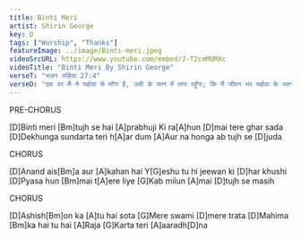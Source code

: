 ```yaml
---
title: Binti Meri 
artist: Shirin George
key: D
tags: ["Worship", "Thanks"]
featureImage: ../image/Binti-meri.jpeg
videoSrcURL: https://www.youtube.com/embed/J-T2cmMUMXc
videoTitle: "Binti Meri By Shirin George"
verseT: "भजन संहिता 27:4"
verseD: "एक वर मैं ने यहोवा से माँगा है, उसी के यत्न में लगा रहूँगा; कि मैं जीवन भर यहोवा के भवन में रहने पाऊँ, जिससे यहोवा की मनोहरता पर दृष्‍टि लगाए रहूँ, और उसके मन्दिर में ध्यान किया करूँ।"
---
```


PRE-CHORUS

[D]Binti meri [Bm]tujh se hai [A]prabhuji
Ki ra[A]hun [D]mai tere ghar sada
[D]Dekhunga sundarta teri h[A]ar dum
[A]Aur na honga ab tujh se [D]juda


CHORUS

[D]Anand ais[Bm]a aur [A]kahan hai
Y[G]eshu tu hi jeewan ki [D]har khushi
[D]Pyasa hun [Bm]mai t[A]ere liye
[G]Kab milun [A]mai [D]tujh se masih


CHORUS

[D]Ashish[Bm]on ka [A]tu hai sota
[G]Mere swami [D]mere trata
[D]Mahima [Bm]ka hai tu hai [A]Raja
[G]Karta teri [A]aaradh[D]na
